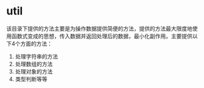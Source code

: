 # util

该目录下提供的方法主要是为操作数据提供简便的方法，提供的方法最大限度地使用函数式变成的思想，传入数据并返回处理后的数据，最小化副作用。主要提供以下4个方面的方法：
1. 处理字符串的方法
2. 处理数组的方法
3. 处理对象的方法
4. 类型判断等等